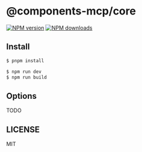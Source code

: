 # @components-mcp/core

[![NPM version](https://img.shields.io/npm/v/@components-mcp/core.svg?style=flat)](https://npmjs.com/package/@components-mcp/core)
[![NPM downloads](http://img.shields.io/npm/dm/@components-mcp/core.svg?style=flat)](https://npmjs.com/package/@components-mcp/core)

## Install

```bash
$ pnpm install
```

```bash
$ npm run dev
$ npm run build
```

## Options

TODO

## LICENSE

MIT
